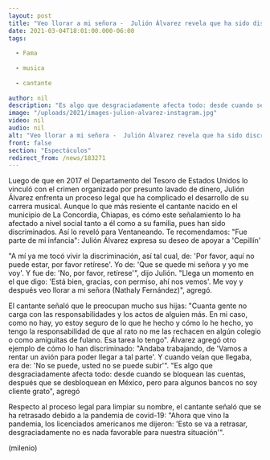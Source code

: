 ```yaml
---
layout: post
title: "Veo llorar a mi señora -  Julión Álvarez revela que ha sido discriminado tras acusación de lavado de dinero"
date: 2021-03-04T18:01:00.000-06:00
tags:
  
  - Fama
  
  - musica
  
  - cantante
  
author: nil
description: "Es algo que desgraciadamente afecta todo: desde cuando se bloquean las cuentas, después que se desbloquean en México, pero para algunos bancos no soy cliente grato, agregó el cantante. "
image: "/uploads/2021/images-julion-alvarez-instagram.jpg"
video: nil
audio: nil
alt: "Veo llorar a mi señora -  Julión Álvarez revela que ha sido discriminado tras acusación de lavado de dinero"
front: false
section: "Espectáculos"
redirect_from: /news/183271
---
```


Luego de que en 2017 el Departamento del Tesoro de Estados Unidos lo vinculó con el crimen organizado por presunto lavado de dinero, Julión Álvarez enfrenta un proceso legal que ha complicado el desarrollo de su carrera musical.  Aunque lo que más resiente el cantante nacido en el municipio de La Concordia, Chiapas, es cómo este señalamiento lo ha afectado a nivel social tanto a él como a su familia, pues han sido discriminados. Así lo reveló para Ventaneando. Te recomendamos: "Fue parte de mi infancia": Julión Álvarez expresa su deseo de apoyar a 'Cepillín' 

"A mí ya me tocó vivir la discriminación, así tal cual, de: 'Por favor, aquí no puede estar, por favor retírese'. Yo de: 'Que se quede mi señora y yo me voy'. Y fue de: 'No, por favor, retírese'", dijo Julión. "Llega un momento en el que digo: 'Está bien, gracias, con permiso, ahí nos vemos'. Me voy y después veo llorar a mi señora (Nathaly Fernández)", agregó. 

El cantante señaló que le preocupan mucho sus hijas: "Cuanta gente no carga con las responsabilidades y los actos de alguien más. En mi caso, como no hay, yo estoy seguro de lo que he hecho y cómo lo he hecho, yo tengo la responsabilidad de que al rato no me las rechacen en algún colegio o como amiguitas de fulano. Esa tarea lo tengo". Álvarez agregó otro ejemplo de cómo lo han discriminado: "Andaba trabajando, de 'Vamos a rentar un avión para poder llegar a tal parte'. Y cuando veían que llegaba, era de: 'No se puede, usted no se puede subir'". "Es algo que desgraciadamente afecta todo: desde cuando se bloquean las cuentas, después que se desbloquean en México, pero para algunos bancos no soy cliente grato", agregó 

Respecto al proceso legal para limpiar su nombre, el cantante señaló que se ha retrasado debido a la pandemia de covid-19: "Ahora que vino la pandemia, los licenciados americanos me dijeron: 'Esto se va a retrasar, desgraciadamente no es nada favorable para nuestra situación'". 

(milenio)